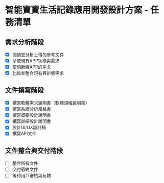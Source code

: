 # 智能寶寶生活記錄應用開發設計方案 - 任務清單

## 需求分析階段
- [x] 閱讀並分析上傳的參考文件
- [x] 萃取現有APP功能與需求
- [x] 釐清新版APP的需求
- [x] 比較並整合現有與新版需求

## 文件撰寫階段
- [x] 撰寫軟體需求說明書（軟體規格說明書）
- [x] 撰寫系統分析規格書
- [x] 撰寫概要設計說明書
- [x] 撰寫詳細設計說明書
- [x] 設計UI/UX設計稿
- [x] 撰寫API文件

## 文件整合與交付階段
- [ ] 整合所有文件
- [ ] 交付最終文件
- [ ] 等待用戶審核與反饋
